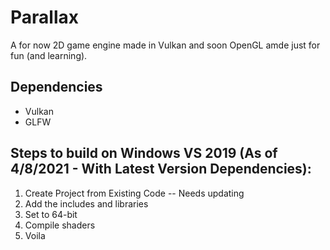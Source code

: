 # Parallax
A for now 2D game engine made in Vulkan and soon OpenGL amde just for fun (and learning).

## Dependencies
* Vulkan
* GLFW

##  Steps to build on Windows VS 2019 (As of 4/8/2021 - With Latest Version Dependencies):
1. Create Project from Existing Code -- Needs updating
2. Add the includes and libraries
3. Set to 64-bit
4. Compile shaders
5. Voila